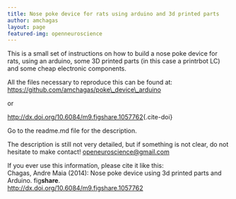 ```yaml
---
title: Nose poke device for rats using arduino and 3d printed parts
author: amchagas
layout: page
featured-img: openneuroscience
---
```

This is a small set of instructions on how to build a nose poke device for rats, using an arduino, some 3D printed parts (in this case a printrbot LC) and some cheap electronic components.

<span class="embed-youtube" style="text-align:center; display: block;"></span>

All the files necessary to reproduce this can be found at: https://github.com/amchagas/poke\_device\_arduino

or

<http://dx.doi.org/10.6084/m9.figshare.1057762>{.cite-doi}

Go to the readme.md file for the description.

The description is still not very detailed, but if something is not clear, do not hesitate to make contact! openeuroscience@gmail.com

<div>
  If you ever use this informatíon, please cite it like this:
</div>

<div id="citecontent">
  Chagas, Andre Maia (2014): Nose poke device using 3d printed parts and Arduino. fig<b>share</b>.<br /> <a class="cite-doi" href="http://dx.doi.org/10.6084/m9.figshare.1057762">http://dx.doi.org/10.6084/m9.figshare.1057762</a>
</div>
